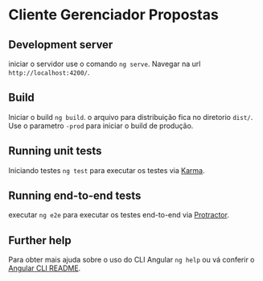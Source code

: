 # Cliente Gerenciador Propostas


## Development server

iniciar o servidor use o comando `ng serve`. Navegar na url `http://localhost:4200/`.

## Build

Iniciar o build `ng build`. o arquivo para distribuição fica no diretorio `dist/`. Use o parametro  `-prod` para iniciar o build de produção.

## Running unit tests

Iniciando testes `ng test` para executar os testes via [Karma](https://karma-runner.github.io).

## Running end-to-end tests

executar `ng e2e` para executar os testes end-to-end via [Protractor](http://www.protractortest.org/).

## Further help

Para obter mais ajuda sobre o uso do CLI Angular `ng help` ou vá conferir o [Angular CLI README](https://github.com/angular/angular-cli/blob/master/README.md).

